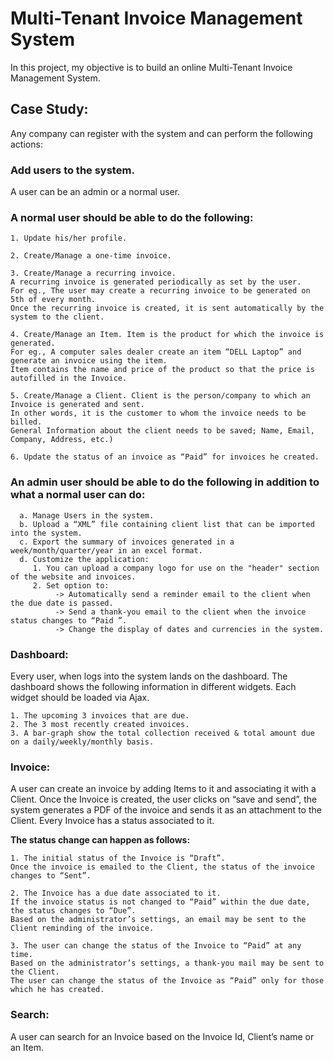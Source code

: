 # Multi-Tenant Invoice Management System

In this project, my objective is to build an online Multi-Tenant Invoice Management System. 

## Case Study:
Any company can register with the system and can perform the following actions:

### Add users to the system. 
A user can be an admin or a normal user.
 
### A normal user should be able to do the following:
	1. Update his/her profile.

	2. Create/Manage a one-time invoice.

	3. Create/Manage a recurring invoice. 
	A recurring invoice is generated periodically as set by the user. 
	For eg., The user may create a recurring invoice to be generated on 5th of every month. 
	Once the recurring invoice is created, it is sent automatically by the system to the client.

	4. Create/Manage an Item. Item is the product for which the invoice is generated. 
	For eg., A computer sales dealer create an item “DELL Laptop” and generate an invoice using the item. 
	Item contains the name and price of the product so that the price is autofilled in the Invoice.

	5. Create/Manage a Client. Client is the person/company to which an Invoice is generated and sent. 
	In other words, it is the customer to whom the invoice needs to be billed. 
	General Information about the client needs to be saved; Name, Email, Company, Address, etc.)

	6. Update the status of an invoice as “Paid” for invoices he created.
 
### An admin user should be able to do the following in addition to what a normal user can do:
     
      a. Manage Users in the system.
      b. Upload a “XML” file containing client list that can be imported into the system.
      c. Export the summary of invoices generated in a week/month/quarter/year in an excel format.
      d. Customize the application:
         1. You can upload a company logo for use on the "header" section of the website and invoices.
         2. Set option to:
              -> Automatically send a reminder email to the client when the due date is passed.
              -> Send a thank-you email to the client when the invoice status changes to “Paid ”.
              -> Change the display of dates and currencies in the system.
 
### Dashboard: 

Every user, when logs into the system lands on the dashboard. 
The dashboard shows the following information in different widgets. Each widget should be loaded via Ajax.

	1. The upcoming 3 invoices that are due.
	2. The 3 most recently created invoices.
	3. A bar-graph show the total collection received & total amount due on a daily/weekly/monthly basis.
 
### Invoice: 

A user can create an invoice by adding Items to it and associating it with a Client. 
Once the Invoice is created, the user clicks on “save and send”, the system generates a PDF of the invoice and sends it as an attachment to the Client. 
Every Invoice has a status associated to it. 

**The status change can happen as follows:**

	1. The initial status of the Invoice is “Draft”. 
	Once the invoice is emailed to the Client, the status of the invoice changes to “Sent”.
	
	2. The Invoice has a due date associated to it. 
	If the invoice status is not changed to “Paid” within the due date, the status changes to “Due”. 
	Based on the administrator’s settings, an email may be sent to the Client reminding of the invoice.
	
	3. The user can change the status of the Invoice to “Paid” at any time. 
	Based on the administrator’s settings, a thank-you mail may be sent to the Client. 
	The user can change the status of the Invoice as “Paid” only for those which he has created.
 
### Search: 
A user can search for an Invoice based on the Invoice Id, Client’s name or an Item.
